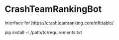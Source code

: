 # CrashTeamRankingBot
Interface for https://crashteamranking.com/nftttable/

pip install -r /path/to/requirements.txt
